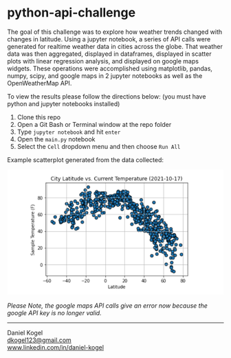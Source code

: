 # python-api-challenge
The goal of this challenge was to explore how weather trends changed with changes in latitude. Using a jupyter notebook, a series of API calls were generated for realtime weather data in cities across the globe. That weather data was then aggregated, displayed in dataframes, displayed in scatter plots with linear regression analysis, and displayed on google maps widgets. These operations were accomplished using matplotlib, pandas, numpy, scipy, and google maps in 2 jupyter notebooks as well as the OpenWeatherMap API. 


To view the results please follow the directions below: 
(you must have python and jupyter notebooks installed)

1. Clone this repo
2. Open a Git Bash or Terminal window at the repo folder
3. Type `jupyter notebook` and hit `enter`
4. Open the `main.py` notebook 
5. Select the `Cell` dropdown menu and then choose `Run All`

Example scatterplot generated from the data collected:

![example_scatterplot](images/sample_screengrab.PNG)


*Please Note, the google maps API calls give an error now because the google API key is no longer valid.*  

  ---  
  
Daniel Kogel  
dkogel123@gmail.com  
www.linkedin.com/in/daniel-kogel  

